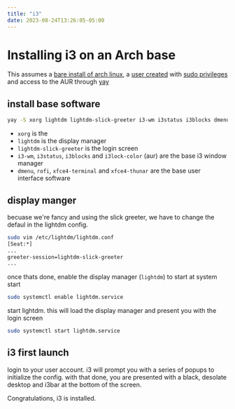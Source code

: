 ```yaml
---
title: "i3"
date: 2023-08-24T13:26:05-05:00
---
```


# Installing i3 on an Arch base

This assumes a [bare install of arch linux](./install.md#1-boot-to-iso), a [user created](./install.md#create-user) with [sudo privileges](./install.md#sudo-privileges) and access to the AUR through [yay](./install.md#installing-yayaur-access)

## install base software
```bash
yay -S xorg lightdm lightdm-slick-greeter i3-wm i3status i3blocks dmenu rofi xfce4-terminal xfce4-thunar i3lock-color
```
- `xorg` is the 
- `lightdm` is the display manager
- `lightdm-slick-greeter` is the login screen 
- `i3-wm`, `i3status`, `i3blocks` and `i3lock-color` (aur) are the base i3 window manager
- `dmenu`, `rofi`, `xfce4-terminal` and `xfce4-thunar` are the base user interface software 

## display manger 
becuase we're fancy and using the slick greeter, we have to change the defaul in the lightdm config.
```bash
sudo vim /etc/lightdm/lightdm.conf
[Seat:*]
...
greeter-session=lightdm-slick-greeter
...
```
once thats done, enable the display manager (`lightdm`) to start at system start
```bash
sudo systemctl enable lightdm.service
```
start lightdm. this will load the display manager and present you with the login screen
```bash
sudo systemctl start lightdm.service
```

## i3 first launch
login to your user account. i3 will prompt you with a series of popups to initialize the config. with that done, you are presented with a black, desolate desktop and i3bar at the bottom of the screen.

Congratulations, i3 is installed. 